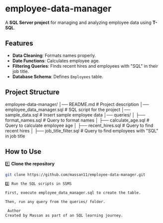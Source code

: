 # employee-data-manager

A **SQL Server project** for managing and analyzing employee data using **T-SQL**.

##  Features
-  **Data Cleaning**: Formats names properly.
-  **Date Functions**: Calculates employee age.
-  **Filtering Queries**: Finds recent hires and employees with "SQL" in their job title.
-  **Database Schema**: Defines `Employees` table.

##  Project Structure
employee-data-manager/ 
│── README.md # Project description 
│── employee_data_manager.sql # SQL script for the project 
│── sample_data.sql # Insert sample employee data 
│── queries/ 
│ ├── format_names.sql # Query to format names 
│ ├── calculate_age.sql # Query to calculate employee age 
│ ├── recent_hires.sql # Query to find recent hires 
│ ├── job_title_filter.sql # Query to find employees with "SQL" in job title


##  How to Use
1️⃣ **Clone the repository**  
```sh
git clone https://github.com/massan11/employee-data-manager.git

2️⃣ Run the SQL scripts in SSMS

First, execute employee_data_manager.sql to create the table.

Then, run any query from the queries/ folder.

 Author
Created by Massan as part of an SQL learning journey.